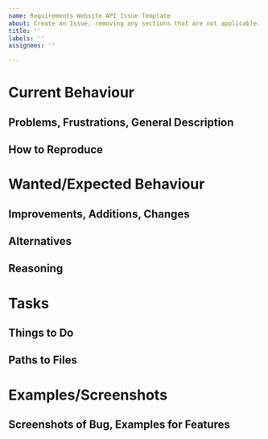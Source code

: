 ```yaml
---
name: Requirements Website API Issue Template
about: Create an Issue, removing any sections that are not applicable.
title: ''
labels: ''
assignees: ''

---
```


# Current Behaviour
## Problems, Frustrations, General Description
## How to Reproduce
# Wanted/Expected Behaviour
## Improvements, Additions, Changes
## Alternatives
## Reasoning
# Tasks
## Things to Do
## Paths to Files
# Examples/Screenshots
## Screenshots of Bug, Examples for Features

